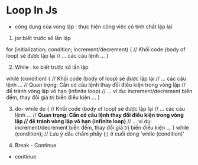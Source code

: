 # Loop In Js
- công dụng của vòng lặp : thực hiện công việc có tính chất lặp lại


1. jor:biết trước số lần lặp 

for (initialization; condition; increment/decrement) {
 // Khối code (body of loop) sẽ được lặp lại
 // ... các câu lệnh ...
}

2. While : ko biết trước số lần lặp

while (condition) {
 // Khối code (body of loop) sẽ được lặp lại
 // ... các câu lệnh ...
 // Quan trọng: Cần có câu lệnh thay đổi điều kiện trong vòng lặp
 // để tránh vòng lặp vô hạn (infinite loop)
 // ... ví dụ: increment/decrement biến đếm, thay đổi giá trị biến điều kiện ...
}

3. do- while
do {
 // Khối code (body of loop) sẽ được lặp lại
 // ... các câu lệnh ...
 // **Quan trọng: Cần có câu lệnh thay đổi điều kiện trong vòng lặp
 // để tránh vòng lặp vô hạn (infinite loop)**
 // ... ví dụ: increment/decrement biến đếm, thay đổi giá trị biến điều kiện ...
} while (condition); // Lưu ý dấu chấm phẩy (;) ở cuối dòng 'while (condition)'

4. Break - Continue
- continue





